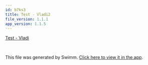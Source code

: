 ```yaml
---
id: b7ks3
title: Test - Vladi2
file_version: 1.1.1
app_version: 1.1.5
---
```


[Test - Vladi](test-vladi.f4b2z.sw.md)

<br/>

This file was generated by Swimm. [Click here to view it in the app](https://app.swimm.io/repos/Z2l0aHViJTNBJTNBc2hhdWwtdGVzdCUzQSUzQVNoYXVsQW1yYW5T/docs/b7ks3).
